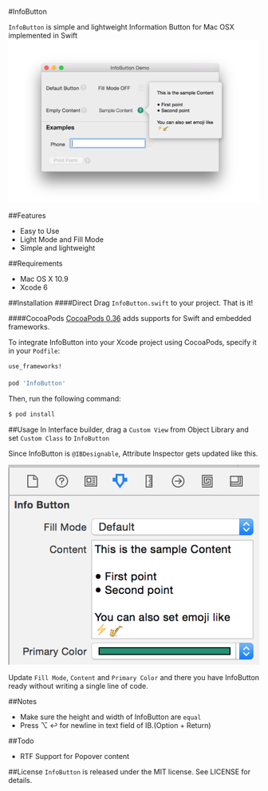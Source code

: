 #InfoButton

`InfoButton` is simple and lightweight Information Button for Mac OSX implemented in Swift
![](./images/demo.png)

##Features
- Easy to Use
- Light Mode and Fill Mode
- Simple and lightweight

##Requirements
- Mac OS X 10.9
- Xcode 6

##Installation
####Direct
Drag `InfoButton.swift` to your project. That is it!

####CocoaPods
[CocoaPods 0.36](http://cocoapods.org) adds supports for Swift and embedded frameworks.

To integrate InfoButton into your Xcode project using CocoaPods, specify it in your `Podfile`:

```ruby
use_frameworks!

pod 'InfoButton'
```

Then, run the following command:

```bash
$ pod install
```


##Usage
In Interface builder, drag a `Custom View` from Object Library and set `Custom Class` to `InfoButton`

Since InfoButton is `@IBDesignable`, Attribute Inspector gets updated like this.

![](./images/attrInsp.png)

Update `Fill Mode`, `Content` and `Primary Color` and there you have InfoButton ready without writing a single line of code.

##Notes
- Make sure the height and width of InfoButton are `equal`
- Press ⌥ ↩ for newline in text field of IB.(Option + Return)

##Todo
- RTF Support for Popover content

##License
`InfoButton` is released under the MIT license. See LICENSE for details.

